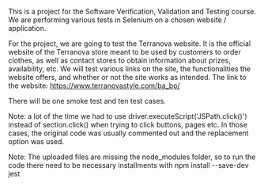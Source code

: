 This is a project for the Software Verification, Validation and Testing course.
We are performing various tests in Selenium on a chosen website / application.

For the project, we are going to test the Terranova website.
It is the official website of the Terranova store meant to be used by customers to order clothes,
as well as contact stores to obtain information about prizes, availability, etc.
We will test various links on the site, the functionalities the website offers,
and whether or not the site works as intended.
The link to the website: https://www.terranovastyle.com/ba_bo/

There will be one smoke test and ten test cases.

Note: a lot of the time we had to use driver.executeScript('JSPath.click()') instead of section.click() when trying to click buttons, pages etc.
In those cases, the original code was usually commented out and the replacement option was used.

Note: The uploaded files are missing the node_modules folder, so to run the code there need to be necessary installments with npm install --save-dev jest

